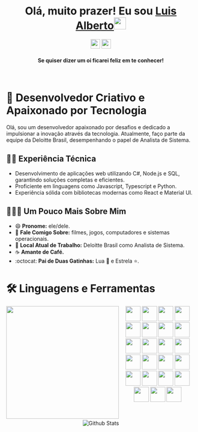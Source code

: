 <div align="center">
<h1> Olá, muito prazer! Eu sou <a href="https://www.linkedin.com/in/luisalbertohc/" target="_blank">Luis Alberto</a><img src="https://github.com/blackcater/blackcater/raw/main/images/Hi.gif" height="32" /></h1>
</div>

<div align="center">
<p><a href="https://linkedin.com/in/luisalbertohc"><img src="https://img.shields.io/badge/linkedin-%230077B5.svg?&style=for-the-badge&logo=linkedin&logoColor=white" height=25></a> <a href="mailto:lualbertohc.dev@gmail.com"><img src="https://img.shields.io/badge/-lualbertohc.dev-c14438?style=for-the-badge&logo=Gmail&logoColor=white&link=mailto:lualbertohc.dev@gmail.com" height=25></a></p>
<h4>Se quiser dizer um oi ficarei feliz em te conhecer!</h4>
</div>

<br>

# 🚀 Desenvolvedor Criativo e Apaixonado por Tecnologia

Olá, sou um desenvolvedor apaixonado por desafios e dedicado a impulsionar a inovação através da tecnologia. Atualmente, faço parte da equipe da Deloitte Brasil, desempenhando o papel de Analista de Sistema.

## 👨‍💻 Experiência Técnica
- Desenvolvimento de aplicações web utilizando C#, Node.js e SQL, garantindo soluções completas e eficientes.
- Proficiente em linguagens como Javascript, Typescript e Python.
- Experiência sólida com bibliotecas modernas como React e Material UI.

## 👨🏻‍💻 Um Pouco Mais Sobre Mim
- 😄 **Pronome:** ele/dele.
- 💬 **Fale Comigo Sobre:** filmes, jogos, computadores e sistemas operacionais.
- 🔭 **Local Atual de Trabalho:** Deloitte Brasil como Analista de Sistema.
- ☕️ **Amante de Café.**
- :octocat: **Pai de Duas Gatinhas:** Lua 🌙 e Estrela ⭐.

# 🛠 Linguagens e Ferramentas

<p align="center">
  <img align="left" width="300" src="https://github-readme-stats.vercel.app/api?username=Lualbertohc&theme=react&hide_border=false&include_all_commits=true&count_private=true" />
  <img src="https://img.shields.io/badge/javascript-%23323330.svg?style=for-the-badge&logo=javascript&logoColor=%23F7DF1E" height=40/>
  <img src="https://img.shields.io/badge/-HTML5-E34F26?style=for-the-badge&logo=HTML5&logoColor=%23F7DF1E" height=40/>
  <img src="https://img.shields.io/badge/-CSS3-1572B6?style=for-the-badge&logo=CSS3&logoColor=%23F7DF1E" height=40/>
  <img src="https://img.shields.io/badge/react-%2320232a.svg?style=for-the-badge&logo=react&logoColor=%2361DAFB" height=40/>
  <img src="https://img.shields.io/badge/React_Router-CA4245?style=for-the-badge&logo=react-router&logoColor=white" height=40/>
  <img src="https://img.shields.io/badge/redux-%23593d88.svg?style=for-the-badge&logo=redux&logoColor=white" height=40/>
  <img src="https://img.shields.io/badge/docker-%230db7ed.svg?style=for-the-badge&logo=docker&logoColor=white" height=40/>
  <img src="https://img.shields.io/badge/mysql-%2300f.svg?style=for-the-badge&logo=mysql&logoColor=white" height=40/>
  <img src="https://img.shields.io/badge/node.js-6DA55F?style=for-the-badge&logo=node.js&logoColor=white" height=40/>
  <img src="https://img.shields.io/badge/typescript-%23007ACC.svg?style=for-the-badge&logo=typescript&logoColor=white" height=40/>
  <img src="https://img.shields.io/badge/python-3670A0?style=for-the-badge&logo=python&logoColor=ffdd54" height=40/>
  <img src="https://img.shields.io/badge/bootstrap-%23563D7C.svg?style=for-the-badge&logo=bootstrap&logoColor=white" height=40/>
  <img src="https://img.shields.io/badge/MUI-%230081CB.svg?style=for-the-badge&logo=material-ui&logoColor=white" height=40/>
  <img src="https://img.shields.io/badge/-Visual%20Studio%20Code-23A9F2?style=for-the-badge&logo=Visual%20Studio%20Code&logoColor=white" height=40/>
  <img src="https://img.shields.io/badge/-Github-181717?style=for-the-badge&logo=GitHub&logoColor=white" height=40/>
  <img src="https://img.shields.io/badge/-Git-F44D27?style=for-the-badge&logo=Git&logoColor=white" height=40/>
  <img src="https://img.shields.io/badge/-NPM-CB3837?style=for-the-badge&logo=NPM&logoColor=white" height=40/>
  <img src="https://img.shields.io/badge/-Trello-0079BF?style=for-the-badge&logo=Trello&logoColor=white" height=40/>
  <img src="https://img.shields.io/badge/-Slack-E01563?style=for-the-badge&logo=Slack&logoColor=white" height=40/>
  <img src="https://img.shields.io/badge/-ESLint-4B32C3?style=for-the-badge&logo=ESLint&logoColor=white" height=40/>
  <img src="https://img.shields.io/badge/-Ubuntu-A80030?style=for-the-badge&logo=Ubuntu&logoColor=white" height=40/>
  <img src="https://img.shields.io/badge/figma-%23F24E1E.svg?style=for-the-badge&logo=figma&logoColor=white" height=40/>
  <img src="https://img.shields.io/badge/jest-%23F24E1E.svg?style=for-the-badge&logo=jest&logoColor=white" height=40/>
</p>

<br>

<p align="center">
  <img src="https://raw.githubusercontent.com/mayhemantt/mayhemantt/Update/svg/Bottom.svg" alt="Github Stats" />
</p>
